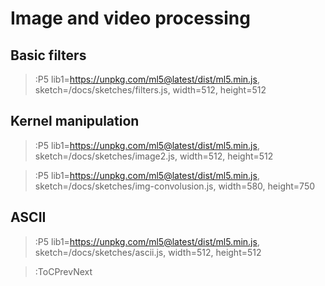 # Image and video processing
## Basic filters

> :P5 lib1=https://unpkg.com/ml5@latest/dist/ml5.min.js, sketch=/docs/sketches/filters.js, width=512, height=512

## Kernel manipulation
> :P5 lib1=https://unpkg.com/ml5@latest/dist/ml5.min.js, sketch=/docs/sketches/image2.js, width=512, height=512


> :P5 lib1=https://unpkg.com/ml5@latest/dist/ml5.min.js, sketch=/docs/sketches/img-convolusion.js, width=580, height=750

## ASCII
> :P5 lib1=https://unpkg.com/ml5@latest/dist/ml5.min.js, sketch=/docs/sketches/ascii.js, width=512, height=512


> :ToCPrevNext